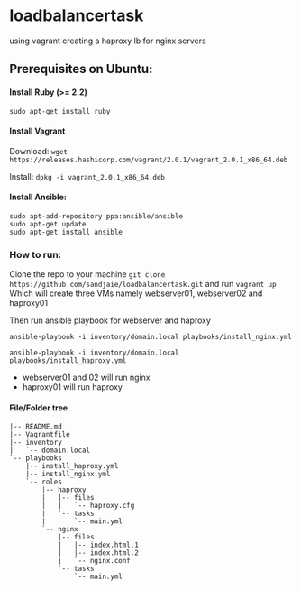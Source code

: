 # loadbalancertask
using vagrant creating a haproxy lb for nginx servers

## Prerequisites on Ubuntu: 

#### Install Ruby (>= 2.2) 
`sudo apt-get install ruby`

#### Install Vagrant

Download: 
`wget https://releases.hashicorp.com/vagrant/2.0.1/vagrant_2.0.1_x86_64.deb`

Install: 
`dpkg -i vagrant_2.0.1_x86_64.deb`

#### Install Ansible:
```
sudo apt-add-repository ppa:ansible/ansible
sudo apt-get update
sudo apt-get install ansible
```

### How to run:
Clone the repo to your machine `git clone https://github.com/sandjaie/loadbalancertask.git` and run `vagrant up`
Which will create three VMs namely webserver01, webserver02 and haproxy01

Then run ansible playbook for webserver and haproxy

```ansible-playbook -i inventory/domain.local playbooks/install_nginx.yml```

```ansible-playbook -i inventory/domain.local playbooks/install_haproxy.yml```

 - webserver01 and 02 will run nginx
 - haproxy01 will run haproxy
 
#### File/Folder tree
```
|-- README.md
|-- Vagrantfile
|-- inventory
|   `-- domain.local
`-- playbooks
    |-- install_haproxy.yml
    |-- install_nginx.yml
    `-- roles
        |-- haproxy
        |   |-- files
        |   |   `-- haproxy.cfg
        |   `-- tasks
        |       `-- main.yml
        `-- nginx
            |-- files
            |   |-- index.html.1
            |   |-- index.html.2
            |   `-- nginx.conf
            `-- tasks
                `-- main.yml
